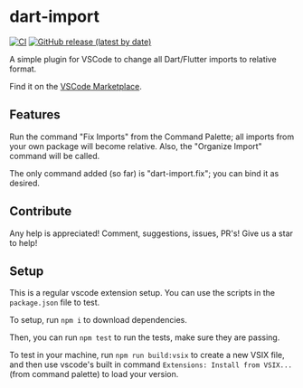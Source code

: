 # dart-import

[![CI](https://github.com/luanpotter/vscode-dart-import/workflows/CI/badge.svg?branch=master&event=push)](https://github.com/luanpotter/vscode-dart-import/actions?query=workflow%3ACI)
[![GitHub release (latest by date)](https://img.shields.io/github/v/release/luanpotter/vscode-dart-import)](https://github.com/luanpotter/vscode-dart-import/releases)

A simple plugin for VSCode to change all Dart/Flutter imports to relative format.

Find it on the [VSCode Marketplace](https://marketplace.visualstudio.com/items?itemName=luanpotter.dart-import).

## Features

Run the command "Fix Imports" from the Command Palette; all imports from your own package will become relative. Also, the "Organize Import" command will be called.

The only command added (so far) is "dart-import.fix"; you can bind it as desired.

## Contribute

Any help is appreciated! Comment, suggestions, issues, PR's! Give us a star to help!

## Setup

This is a regular vscode extension setup. You can use the scripts in the `package.json` file to test.

To setup, run `npm i` to download dependencies.

Then, you can run `npm test` to run the tests, make sure they are passing.

To test in your machine, run `npm run build:vsix` to create a new VSIX file, and then use vscode's built in command `Extensions: Install from VSIX...` (from command palette) to load your version.
